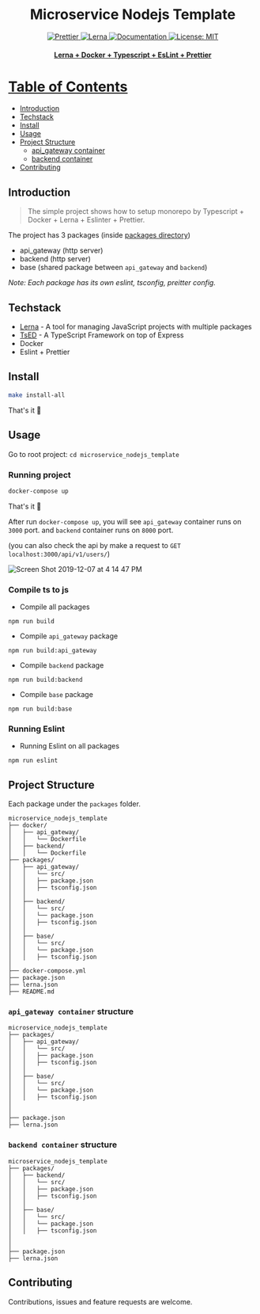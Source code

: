 <h1 align="center">Microservice Nodejs Template</h1>
<p align="center">
  <a href="https://github.com/prettier/prettier">
    <img
      src="https://img.shields.io/badge/code_style-prettier-ff69b4.svg"
      alt="Prettier"
    />
  </a>
  <a href="https://lerna.js.org/">
    <img src="https://img.shields.io/badge/maintained%20with-lerna-cc00ff.svg" alt="Lerna">
  </a>
  <a href="" target="_blank">
    <img alt="Documentation" src="https://img.shields.io/badge/documentation-yes-brightgreen.svg" />
  </a>
  <a href="" target="_blank">
    <img alt="License: MIT" src="https://img.shields.io/github/license/dotrungkien/2048" />
  <br>
</p>

<h4 align="center">
Lerna + Docker + Typescript + EsLint + Prettier
</h4>

# Table of Contents

- [Introduction](#introduction)
- [Techstack](#techstack)
- [Install](#install)
- [Usage](#usage)
- [Project Structure](#project-structure)
  - [api_gateway container](#api_gateway-container)
  - [backend container](#backend-container)
- [Contributing](#contributing)

## Introduction

> The simple project shows how to setup monorepo by Typescript + Docker + Lerna + Eslinter + Prettier.

The project has 3 packages (inside [packages directory](https://github.com/TranBaVinhSon/microservice_nodejs_template/tree/master/packages))

- api_gateway (http server)
- backend (http server)
- base (shared package between `api_gateway` and `backend`)

_Note: Each package has its own eslint, tsconfig, preitter config._

## Techstack

- [Lerna](https://github.com/lerna/lerna) - A tool for managing JavaScript projects with multiple packages
- [TsED](https://tsed.io/) - A TypeScript Framework on top of Express
- Docker
- Eslint + Prettier

## Install

```sh
make install-all
```

That's it 🚀

## Usage

Go to root project: `cd microservice_nodejs_template`

### Running project

```sh
docker-compose up
```

That's it 🚀

After run `docker-compose up`, you will see `api_gateway` container runs on `3000` port. and `backend` container runs on `8000` port.

(you can also check the api by make a request to `GET localhost:3000/api/v1/users/`)

![Screen Shot 2019-12-07 at 4 14 47 PM](https://user-images.githubusercontent.com/12994069/70370632-c5f9b600-190c-11ea-9e7b-9ca501a03e0a.png)

### Compile ts to js

- Compile all packages

```
npm run build
```

- Compile `api_gateway` package

```
npm run build:api_gateway
```

- Compile `backend` package

```
npm run build:backend
```

- Compile `base` package

```
npm run build:base
```

### Running Eslint

- Running Eslint on all packages

```
npm run eslint
```

## Project Structure

Each package under the `packages` folder.

```
microservice_nodejs_template
├── docker/
│   ├── api_gateway/
│   │   └── Dockerfile
│   ├── backend/
│   │   └── Dockerfile
├── packages/
│   ├── api_gateway/
│   │   └── src/
│   │   ├── package.json
│   │   ├── tsconfig.json
│   │
│   ├── backend/
│   │   └── src/
│   │   └── package.json
│   │   ├── tsconfig.json
│   │
│   ├── base/
│   │   └── src/
│   │   └── package.json
│   │   ├── tsconfig.json
│
├── docker-compose.yml
├── package.json
├── lerna.json
├── README.md
```

### `api_gateway container` structure

```
microservice_nodejs_template
├── packages/
│   ├── api_gateway/
│   │   └── src/
│   │   ├── package.json
│   │   ├── tsconfig.json
│   │
│   ├── base/
│   │   └── src/
│   │   └── package.json
│   │   ├── tsconfig.json
│
│
├── package.json
├── lerna.json
```

### `backend container` structure

```
microservice_nodejs_template
├── packages/
│   ├── backend/
│   │   └── src/
│   │   ├── package.json
│   │   ├── tsconfig.json
│   │
│   ├── base/
│   │   └── src/
│   │   └── package.json
│   │   ├── tsconfig.json
│
│
├── package.json
├── lerna.json
```

## Contributing

Contributions, issues and feature requests are welcome.
